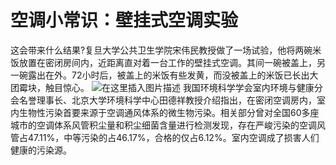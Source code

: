 # 空调小常识：壁挂式空调实验

这会带来什么结果?复旦大学公共卫生学院宋伟民教授做了一场试验，他将两碗米饭放置在密闭房间内，近距离直对着一台工作的壁挂式空调。其间一碗被盖上，另一碗露出在外。72小时后，被盖上的米饭有些发黄，而没被盖上的米饭已长出大团霉块，触目惊心。
![在这里插入图片描述](https://img-blog.csdnimg.cn/2019052710244869.png?x-oss-process=image/watermark,type_ZmFuZ3poZW5naGVpdGk,shadow_10,text_aHR0cHM6Ly9ibG9nLmNzZG4ubmV0L3dlaXhpbl80NTAxOTMxMA==,size_16,color_FFFFFF,t_70)
我国环境科学学会室内环境与健康分会名誉理事长、北京大学环境科学中心田德祥教授介绍指出，在密闭空调房内，室内生物性污染首要来源于空调通风体系的微生物污染。相关部分曾对全国60多座城市的空调体系风管积尘量和积尘细菌含量进行检测发现，存在严峻污染的空调风管占47.11%，中等污染的占46.17%，合格的仅占6.12%。室内空调成了损害人们健康的污染源。
